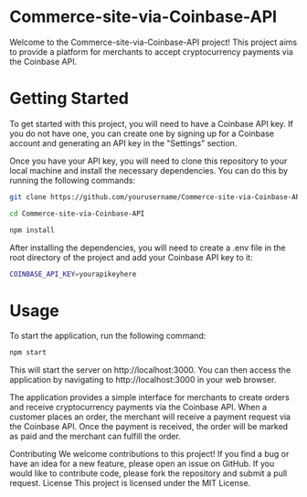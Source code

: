 <h1>Commerce-site-via-Coinbase-API</h1>
Welcome to the Commerce-site-via-Coinbase-API project! This project aims to provide a platform for merchants to accept cryptocurrency payments via the Coinbase API.

<h1>Getting Started</h1>
To get started with this project, you will need to have a Coinbase API key. If you do not have one, you can create one by signing up for a Coinbase account and generating an API key in the "Settings" section.

Once you have your API key, you will need to clone this repository to your local machine and install the necessary dependencies. You can do this by running the following commands:


```sh
git clone https://github.com/yourusername/Commerce-site-via-Coinbase-API.git
```
```sh
cd Commerce-site-via-Coinbase-API
```
```sh
npm install
```

After installing the dependencies, you will need to create a .env file in the root directory of the project and add your Coinbase API key to it:

```sh
COINBASE_API_KEY=yourapikeyhere
```



<h1>Usage</h1>
To start the application, run the following command:

```sh
npm start
```

This will start the server on http://localhost:3000. You can then access the application by navigating to http://localhost:3000 in your web browser.

The application provides a simple interface for merchants to create orders and receive cryptocurrency payments via the Coinbase API. When a customer places an order, the merchant will receive a payment request via the Coinbase API. Once the payment is received, the order will be marked as paid and the merchant can fulfill the order.

Contributing
We welcome contributions to this project! If you find a bug or have an idea for a new feature, please open an issue on GitHub. If you would like to contribute code, please fork the repository and submit a pull request.
License
This project is licensed under the MIT License.
